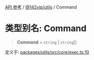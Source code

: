 [API 参考](../../../index.md) / [@142vip/utils](../index.md) / Command

# 类型别名: Command

> **Command** = `string` \| `string`[]

定义于: [packages/utils/src/core/exec.ts:10](https://github.com/142vip/core-x/blob/58a4aca72f73ebc92491a458c9b83754486dc296/packages/utils/src/core/exec.ts#L10)
